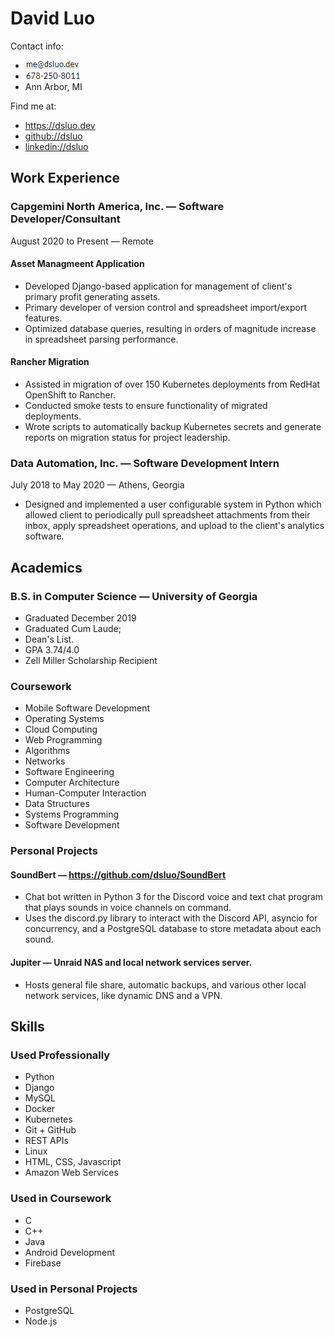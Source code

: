 # David Luo

Contact info:

<!-- Please don't scrape me -->
* ![email](email.png)
* ![phone number](phone.png)
* Ann Arbor, MI

Find me at:

* https://dsluo.dev
* [github://dsluo](https://dsluo.dev/dsluo)
* [linkedin://dsluo](https://linkedin.com/in/dsluo)

## Work Experience

### Capgemini North America, Inc. — Software Developer/Consultant

August 2020 to Present — Remote

#### Asset Managmeent Application

* Developed Django-based application for management of client's primary profit generating assets.
* Primary developer of version control and spreadsheet import/export features.
* Optimized database queries, resulting in orders of magnitude increase in spreadsheet parsing performance.

#### Rancher Migration

* Assisted in migration of over 150 Kubernetes deployments from RedHat OpenShift to Rancher.
* Conducted smoke tests to ensure functionality of migrated deployments.
* Wrote scripts to automatically backup Kubernetes secrets and generate reports on migration status for project leadership.

### Data Automation, Inc.  —  Software Development Intern

July 2018 to May 2020 — Athens, Georgia

* Designed and implemented a user configurable system in Python which allowed client to periodically pull spreadsheet attachments from their inbox, apply spreadsheet operations, and upload to the client's analytics software.

## Academics

### B.S. in Computer Science — University of Georgia

* Graduated December 2019
* Graduated Cum Laude;
* Dean's List.
* GPA 3.74/4.0
* Zell Miller Scholarship Recipient

### Coursework

* Mobile Software Development
* Operating Systems
* Cloud Computing
* Web Programming
* Algorithms
* Networks
* Software Engineering
* Computer Architecture
* Human-Computer Interaction
* Data Structures
* Systems Programming
* Software Development

### Personal Projects

#### SoundBert — https://github.com/dsluo/SoundBert

* Chat bot written in Python 3 for the Discord voice and text chat program that plays sounds in voice channels on command.
* Uses the discord.py library to interact with the Discord API, asyncio for concurrency, and a PostgreSQL database to store metadata about each sound.

#### Jupiter — Unraid NAS and local network services server.
* Hosts general file share, automatic backups, and various other local network services, like dynamic DNS and a VPN.

## Skills

### Used Professionally

* Python
* Django
* MySQL
* Docker
* Kubernetes
* Git + GitHub
* REST APIs
* Linux
* HTML, CSS, Javascript
* Amazon Web Services

### Used in Coursework

* C
* C++
* Java
* Android Development
* Firebase

### Used in Personal Projects

* PostgreSQL
* Node.js